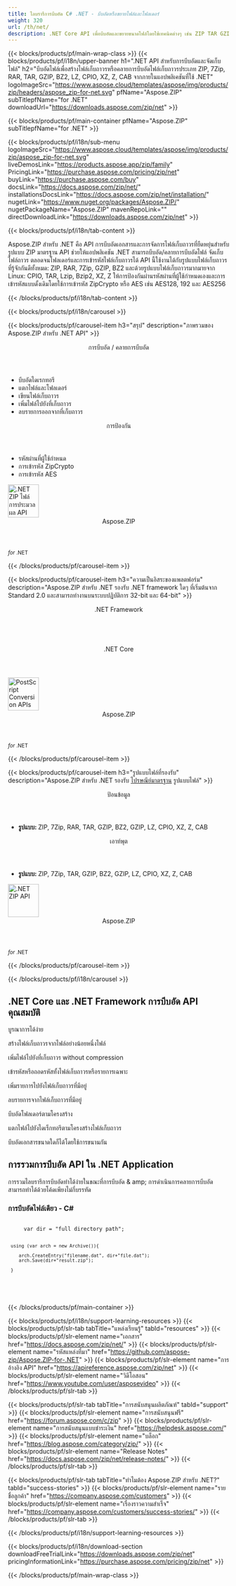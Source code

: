 ```yaml
---
title: ไลบรารีการบีบอัด C# .NET - บีบอัดหรือขยายไฟล์และโฟลเดอร์ 
weight: 320
url: /th/net/ 
description: .NET Core API เพื่อบีบอัดและขยายขนาดไฟล์โดยใช้เทคนิคต่างๆ เช่น ZIP TAR GZIP BZ2
---
```


{{< blocks/products/pf/main-wrap-class >}}
{{< blocks/products/pf/i18n/upper-banner h1=".NET API สำหรับการบีบอัดและจัดเก็บไฟล์" h2="บีบอัดไฟล์เพื่อสร้างไฟล์เก็บถาวรหรือคลายการบีบอัดไฟล์เก็บถาวรประเภท ZIP, 7Zip, RAR, TAR, GZIP, BZ2, LZ, CPIO, XZ, Z, CAB จากภายในแอปพลิเคชันที่ใช้ .NET" logoImageSrc="https://www.aspose.cloud/templates/aspose/img/products/zip/headers/aspose_zip-for-net.svg" pfName="Aspose.ZIP" subTitlepfName="for .NET" downloadUrl="https://downloads.aspose.com/zip/net" >}}

{{< blocks/products/pf/main-container pfName="Aspose.ZIP" subTitlepfName="for .NET" >}}

{{< blocks/products/pf/i18n/sub-menu logoImageSrc="https://www.aspose.cloud/templates/aspose/img/products/zip/aspose_zip-for-net.svg" liveDemosLink="https://products.aspose.app/zip/family" PricingLink="https://purchase.aspose.com/pricing/zip/net" buyLink="https://purchase.aspose.com/buy" docsLink="https://docs.aspose.com/zip/net/" installationsDocsLink="https://docs.aspose.com/zip/net/installation/" nugetLink="https://www.nuget.org/packages/Aspose.ZIP/" nugetPackageName="Aspose.ZIP" mavenRepoLink="" directDownloadLink="https://downloads.aspose.com/zip/net" >}}

{{< blocks/products/pf/i18n/tab-content >}}
<p>Aspose.ZIP สำหรับ .NET คือ API การบีบอัดเอกสารและการจัดการไฟล์เก็บถาวรที่ยืดหยุ่นสำหรับรูปแบบ ZIP มาตรฐาน API ช่วยให้แอปพลิเคชัน .NET สามารถบีบอัด/คลายการบีบอัดไฟล์ จัดเก็บไฟล์ถาวร ตลอดจนโฟลเดอร์และการเข้ารหัสไฟล์เก็บถาวรได้ API นี้ใช้งานได้กับรูปแบบไฟล์เก็บถาวรที่รู้จักกันดีทั้งหมด: ZIP, RAR, 7Zip, GZIP, BZ2 และด้วยรูปแบบไฟล์เก็บถาวรมากมายจาก Linux: CPIO, TAR, Lzip, Bzip2, XZ, Z ให้การป้องกันผ่านรหัสผ่านที่ผู้ใช้กำหนดเองและการเข้ารหัสแบบดั้งเดิมโดยใช้การเข้ารหัส ZipCrypto หรือ AES เช่น AES128, 192 และ AES256</p>

{{< /blocks/products/pf/i18n/tab-content >}}

<!--Diagrams Start-->
{{< blocks/products/pf/i18n/carousel >}}

{{< blocks/products/pf/carousel-item h3="สรุป" description="ภาพรวมของ Aspose.ZIP สำหรับ .NET API" >}}
<div class="diagram1 d1-net">
 <div class="d1-row">
  <div class="d1-col d1-left">
   <header>
    <i class="fa fa-file-archive-o">
    </i>
    การบีบอัด / คลายการบีบอัด
   </header>
   <ul>
    <li>
     บีบอัดไดเรกทอรี
    </li>
    <li>
     แตกไฟล์และโฟลเดอร์
    </li>
    <li>
     เขียนไฟล์เก็บถาวร
    </li>
    <li>
     เพิ่มไฟล์ไปยังที่เก็บถาวร
    </li>
    <li>
     ลบรายการออกจากที่เก็บถาวร
    </li>
   </ul>
  </div>
  <!--/left-->
  <div class="d1-col d1-right">
   <header>
    <i class="fa fa-lock">
    </i>
    การป้องกัน
   </header>
   <ul>
    <li>
     รหัสผ่านที่ผู้ใช้กำหนด
    </li>
    <li>
     การเข้ารหัส ZipCrypto
    </li>
    <li>
     การเข้ารหัส AES
    </li>
   </ul>
  </div>
  <!--/right-->
 </div>
 <!--/row-->
 <div class="d1-logo">
  <img width="70" height="75" alt=".NET ZIP ไฟล์ การประมวลผล API" src="https://www.aspose.cloud/templates/aspose/img/products/zip/aspose_zip-for-net.svg"/>
  <header>
   Aspose.ZIP
  </header>
  <footer>
   <small>
    <em>
     for
    </em>
    .NET
   </small>
  </footer>
 </div>
 <!--/logo-->
</div>

{{< /blocks/products/pf/carousel-item >}}

{{< blocks/products/pf/carousel-item h3="ความเป็นอิสระของแพลตฟอร์ม" description="Aspose.ZIP สำหรับ .NET รองรับ .NET framework ใดๆ ที่เริ่มต้นจาก Standard 2.0 และสามารถทำงานบนระบบปฏิบัติการ 32-bit และ 64-bit" >}}
<div class="diagram1 d1-net">
 <div class="d1-row">
  <div class="d1-col d1-left">
  </div>
  <!--/left-->
  <div class="d1-col d1-right">
   <header>
    <i class="fa fa-cubes">
    </i>
    .NET Framework
   </header>
   <br/>
   <header>
    <i class="fa fa-cubes">
    </i>
    .NET Core
   </header>
  </div>
  <!--/right-->
 </div>
 <!--/row-->
 <div class="d1-logo">
  <img width="70" height="75" alt="PostScript Conversion APIs" src="https://www.aspose.cloud/templates/aspose/img/products/zip/aspose_zip-for-net.svg"/>
  <header>
   Aspose.ZIP
  </header>
  <footer>
   <small>
    <em>
     for
    </em>
    .NET
   </small>
  </footer>
 </div>
 <!--/logo-->
</div>

{{< /blocks/products/pf/carousel-item >}}

{{< blocks/products/pf/carousel-item h3="รูปแบบไฟล์ที่รองรับ" description="Aspose.ZIP สำหรับ .NET รองรับ [ไปรษณีย์มาตรฐาน](https://docs.aspose.com/zip/net/supported-file-formats/)  รูปแบบไฟล์" >}}
<div class="diagram1 d2 d1-net">
 <div class="d1-row">
  <div class="d1-col d1-left">
   <header>
    <i class="fa fa-long-arrow-down">
    </i>
    ป้อนข้อมูล
   </header>
   <ul>
    <li>
     <strong>
      รูปแบบ:
     </strong>
     ZIP, 7Zip, RAR, TAR, GZIP, BZ2, GZIP, LZ, CPIO, XZ, Z, CAB
    </li>
   </ul>
  </div>
  <!--/left-->
  <div class="d1-col d1-right">
   <header>
    <i class="fa fa-mail-forward">
    </i>
    เอาท์พุต
   </header>
   <ul>
    <li>
     <strong>
      รูปแบบ:
     </strong>
     ZIP, 7Zip, TAR, GZIP, BZ2, GZIP, LZ, CPIO, XZ, Z, CAB
    </li>
   </ul>
  </div>
  <!--/right-->
 </div>
 <!--/row-->
 <div class="d1-logo">
  <img width="70" height="75" alt=".NET ZIP API" src="https://www.aspose.cloud/templates/aspose/img/products/zip/aspose_zip-for-net.svg"/>
  <header>
   Aspose.ZIP
  </header>
  <footer>
   <small>
    <em>
     for
    </em>
    .NET
   </small>
  </footer>
 </div>
 <!--/logo-->
</div>

{{< /blocks/products/pf/carousel-item >}}

{{< /blocks/products/pf/i18n/carousel >}}
<!--Diagrams End-->

<!--Feature-section Start-->
<div class="container-fluid features-section bg-gray singleproduct">
 <a class="anchor" id="features" name="features">
 </a>
 <div class="row">
  <div class="container">
   <h2 class="pr-ft">
    .NET Core และ .NET Framework การบีบอัด API คุณสมบัติ
   </h2>
   <p>
   </p>
   <div class="col-lg-4">
    <em class="fa fa-puzzle-piece ico-blue fa-2x col-lg-2">
    </em>
    <p class="col-lg-10">
     บูรณาการได้ง่าย
    </p>
   </div>
   <div class="col-lg-4">
    <em class="fa fa-upload ico-blue fa-2x col-lg-2">
    </em>
    <p class="col-lg-10">
     สร้างไฟล์เก็บถาวรจากไฟล์อย่างน้อยหนึ่งไฟล์
    </p>
   </div>
   <div class="col-lg-4">
    <em class="fa fa-database ico-blue fa-2x col-lg-2">
    </em>
    <p class="col-lg-10">
     เพิ่มไฟล์ไปยังที่เก็บถาวร without compression
    </p>
   </div>
   <div class="col-lg-4">
    <em class="fa fa-archive ico-blue fa-2x col-lg-2">
    </em>
    <p class="col-lg-10">
     เข้ารหัสหรือถอดรหัสทั้งไฟล์เก็บถาวรหรือรายการเฉพาะ
    </p>
   </div>
   <div class="col-lg-4">
    <em class="fa fa-plus-circle ico-blue fa-2x col-lg-2">
    </em>
    <p class="col-lg-10">
     เพิ่มรายการไปยังไฟล์เก็บถาวรที่มีอยู่
    </p>
   </div>
   <div class="col-lg-4">
    <em class="fa fa-remove ico-blue fa-2x col-lg-2">
    </em>
    <p class="col-lg-10">
     ลบรายการจากไฟล์เก็บถาวรที่มีอยู่
    </p>
   </div>
   <div class="col-lg-4">
    <em class="fa fa-file-archive-o ico-blue fa-2x col-lg-2">
    </em>
    <p class="col-lg-10">
     บีบอัดโฟลเดอร์ตามโครงสร้าง
    </p>
   </div>
   <div class="col-lg-4">
    <em class="fa fa-folder-open ico-blue fa-2x col-lg-2">
    </em>
    <p class="col-lg-10">
     แตกไฟล์ไปยังไดเร็กทอรีตามโครงสร้างไฟล์เก็บถาวร
    </p>
   </div>
   <div class="col-lg-4">
    <em class="fa fa-file-archive-o ico-blue fa-2x col-lg-2">
    </em>
    <p class="col-lg-10">
     บีบอัดเอกสารขนาดใดก็ได้โดยใช้การขนานกัน
    </p>
   </div>
   <div class="col-lg-12">
    <h2 class="h2title">
     การรวมการบีบอัด API ใน .NET Application
    </h2>
    <p>
     การรวมไลบรารีการบีบอัดทำได้ง่ายในขณะที่การบีบอัด & amp; การดำเนินการคลายการบีบอัดสามารถทำได้ด้วยโค้ดเพียงไม่กี่บรรทัด
    </p>
    <div class="codeblock" id="code">
     <h3>
      การบีบอัดไฟล์เดียว - C#
     </h3>
     <pre><code class="cs">
     var dir = "full directory path";

     using (var arch = new Archive()){

        arch.CreateEntry("filename.dat", dir+"file.dat");
        arch.Save(dir+"result.zip");

     } 
   </code>
   </pre>
   </div>
   </div>
   <!-- <div class="col-lg-12">

<h2 class="h2title">Supress Errors during Conversion Process</h2>

<p>Aspose.EPS for .NET allows to supress errors for the conversion process in a way that errors are stored in an enumeration to be reviewed later. .NET developers can use the API to automate scenarios that may help them on their way.</p>

</div> -->
  </div>
 </div>
</div>
<!--Feature-section End-->

{{< /blocks/products/pf/main-container >}}


{{< blocks/products/pf/i18n/support-learning-resources >}}
{{< blocks/products/pf/slr-tab tabTitle="แหล่งเรียนรู้" tabId="resources" >}}
{{< blocks/products/pf/slr-element name="เอกสาร" href="https://docs.aspose.com/zip/net/" >}}
{{< blocks/products/pf/slr-element name="รหัสแหล่งที่มา" href="https://github.com/aspose-zip/Aspose.ZIP-for-.NET" >}}
{{< blocks/products/pf/slr-element name="การอ้างอิง API" href="https://apireference.aspose.com/zip/net" >}}
{{< blocks/products/pf/slr-element name="วิดีโอสอน" href="https://www.youtube.com/user/asposevideo" >}}
{{< /blocks/products/pf/slr-tab >}}

{{< blocks/products/pf/slr-tab tabTitle="การสนับสนุนผลิตภัณฑ์" tabId="support" >}}
{{< blocks/products/pf/slr-element name="การสนับสนุนฟรี" href="https://forum.aspose.com/c/zip" >}}
{{< blocks/products/pf/slr-element name="การสนับสนุนแบบชำระเงิน" href="https://helpdesk.aspose.com/" >}}
{{< blocks/products/pf/slr-element name="บล็อก" href="https://blog.aspose.com/category/zip/" >}}
{{< blocks/products/pf/slr-element name="Release Notes" href="https://docs.aspose.com/zip/net/release-notes/" >}}
{{< /blocks/products/pf/slr-tab >}}

{{< blocks/products/pf/slr-tab tabTitle="ทำไมต้อง Aspose.ZIP สำหรับ .NET?" tabId="success-stories" >}}
{{< blocks/products/pf/slr-element name="รายชื่อลูกค้า" href="https://company.aspose.com/customers" >}}
{{< blocks/products/pf/slr-element name="เรื่องราวความสำเร็จ" href="https://company.aspose.com/customers/success-stories/" >}}
{{< /blocks/products/pf/slr-tab >}}

{{< /blocks/products/pf/i18n/support-learning-resources >}}

{{< blocks/products/pf/i18n/download-section downloadFreeTrialLink="https://downloads.aspose.com/zip/net" pricingInformationLink="https://purchase.aspose.com/pricing/zip/net" >}}


{{< /blocks/products/pf/main-wrap-class >}}
